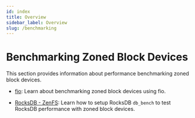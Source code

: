 ```yaml
---
id: index
title: Overview
sidebar_label: Overview
slug: /benchmarking
---
```


# Benchmarking Zoned Block Devices

This section provides information about performance benchmarking zoned block
devices.

* [fio](./fio/overview.md): Learn about benchmarking zoned block devices using
  fio.

* [RocksDB - ZenFS](./rocksdb.md): Learn how to setup RocksDB `db_bench` to
  test RocksDB performance with zoned block devices.
